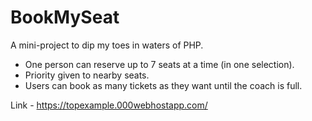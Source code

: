 # BookMySeat
A mini-project to dip my toes in waters of PHP.

* One person can reserve up to 7 seats at a time (in one selection). 
* Priority given to nearby seats.
* Users can book as many tickets as they want until the coach is full.

Link - https://topexample.000webhostapp.com/